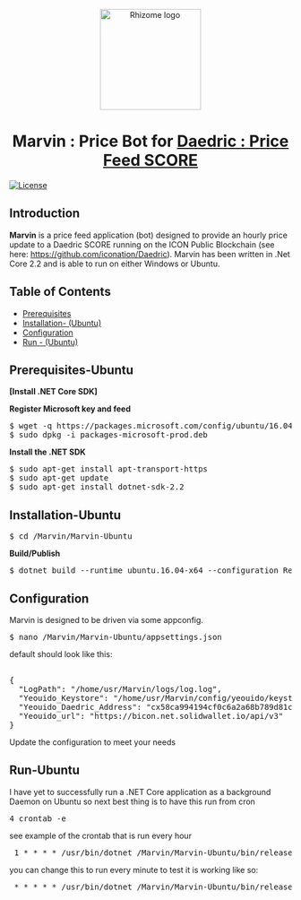 <p align="center">
  <img 
    src="https://avatars1.githubusercontent.com/u/53635700?s=400&v=4" 
    width="180px"
    alt="Rhizome logo">
</p>

<h1 align="center">Marvin : Price Bot for <a href="https://github.com/iconation/Daedric" />Daedric : Price Feed SCORE </a> </h1>

[![License](https://img.shields.io/badge/License-Apache%202.0-blue.svg)](https://opensource.org/licenses/Apache-2.0)

## Introduction

**Marvin** is a price feed application (bot) designed to provide an hourly price update to a Daedric SCORE running on the ICON Public Blockchain (see here: https://github.com/iconation/Daedric). Marvin has been written in .Net Core 2.2 and is able to run on either Windows or Ubuntu.

## Table of Contents

  * [Prerequisites](https://github.com/rhizomeicx/marvin#prerequisites-ubuntu)
  * [Installation- (Ubuntu)](https://github.com/rhizomeicx/marvin#installation-ubuntu)
  * [Configuration](https://github.com/rhizomeicx/marvin#configuration)
  * [Run - (Ubuntu)](https://github.com/rhizomeicx/marvin#run-ubuntu)

## Prerequisites-Ubuntu

**[Install .NET Core SDK]**

**Register Microsoft key and feed**
<pre>
$ wget -q https://packages.microsoft.com/config/ubuntu/16.04/packages-microsoft-prod.deb -O packages-microsoft-prod.deb
$ sudo dpkg -i packages-microsoft-prod.deb
</pre>

**Install the .NET SDK**
<pre>
$ sudo apt-get install apt-transport-https
$ sudo apt-get update
$ sudo apt-get install dotnet-sdk-2.2
</pre>


## Installation-Ubuntu

<pre>$ cd /Marvin/Marvin-Ubuntu </pre>

**Build/Publish**
<pre>
$ dotnet build --runtime ubuntu.16.04-x64 --configuration Release
</pre>

## Configuration
Marvin is designed to be driven via some appconfig.

<pre>$ nano /Marvin/Marvin-Ubuntu/appsettings.json </pre>

default should look like this:
<pre> 
{
  "LogPath": "/home/usr/Marvin/logs/log.log",
  "Yeouido_Keystore": "/home/usr/Marvin/config/yeouido/keystore/operator.icx",
  "Yeouido_Daedric_Address": "cx58ca994194cf0c6a2a68b789d81c70484a5675b3",
  "Yeouido_url": "https://bicon.net.solidwallet.io/api/v3"
}
</pre>
Update the configuration to meet your needs

## Run-Ubuntu
I have yet to successfully run a .NET Core application as a background Daemon on Ubuntu so next best thing is to have this run from cron

<pre>4 crontab -e </pre>

see example of the crontab that is run every hour

<pre> 1 * * * * /usr/bin/dotnet /Marvin/Marvin-Ubuntu/bin/release/netcoreapp2.2/ubuntu.16.04-x64/publish/Marvin-Ubuntu.dll "keystorepassword" </pre>

you can change this to run every minute to test it is working like so:

<pre> * * * * * /usr/bin/dotnet /Marvin/Marvin-Ubuntu/bin/release/netcoreapp2.2/ubuntu.16.04-x64/publish/Marvin-Ubuntu.dll "keystorepassword" </pre>
